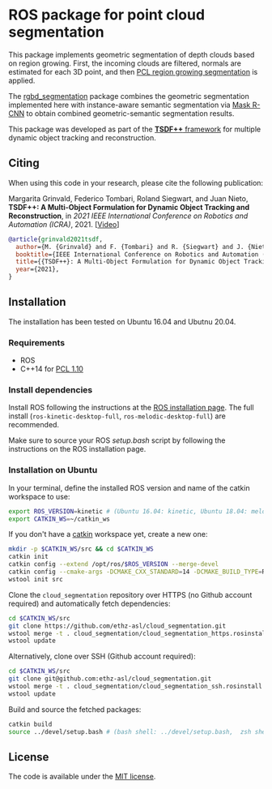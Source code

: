 # ROS package for point cloud segmentation
 
This package implements geometric segmentation of depth clouds based on region growing. First, the incoming clouds are filtered, normals are estimated for each 3D point, and then [PCL region growing segmentation](https://pcl.readthedocs.io/projects/tutorials/en/latest/region_growing_segmentation.html) is applied. 

The [rgbd_segmentation](https://github.com/ethz-asl/rgbd_segmentation) package combines the geometric segmentation implemented here with instance-aware semantic segmentation via [Mask R-CNN](https://github.com/ethz-asl/mask_rcnn_ros) to obtain combined geometric-semantic segmentation results.
 
This package was developed as part of the [**TSDF++** framework](https://github.com/ethz-asl/tsdf-plusplus) for multiple dynamic object tracking and reconstruction. 

## Citing 

When using this code in your research, please cite the following publication:

Margarita Grinvald, Federico Tombari, Roland Siegwart, and Juan Nieto, **TSDF++: A Multi-Object Formulation for Dynamic Object Tracking and Reconstruction**, in _2021 IEEE International Conference on Robotics and Automation (ICRA)_, 2021. [[Video](https://youtu.be/dSJmoeVasI0)]

```bibtex
@article{grinvald2021tsdf,
  author={M. {Grinvald} and F. {Tombari} and R. {Siegwart} and J. {Nieto}},
  booktitle={IEEE International Conference on Robotics and Automation (ICRA)},
  title={{TSDF++}: A Multi-Object Formulation for Dynamic Object Tracking and Reconstruction},
  year={2021},
}
```


## Installation

The installation has been tested on Ubuntu 16.04 and Ubutnu 20.04.

### Requirements
- ROS 
- C++14 for [PCL 1.10](https://github.com/PointCloudLibrary/pcl)

### Install dependencies
Install ROS following the instructions at the [ROS installation page](http://wiki.ros.org/ROS/Installation). The full install (`ros-kinetic-desktop-full`, `ros-melodic-desktop-full`) are recommended. 

Make sure to source your ROS _setup.bash_ script by following the instructions on the ROS installation page.

### Installation on Ubuntu
In your terminal, define the installed ROS version and name of the catkin workspace to use:
```bash
export ROS_VERSION=kinetic # (Ubuntu 16.04: kinetic, Ubuntu 18.04: melodic)
export CATKIN_WS=~/catkin_ws
```

If you don't have a [catkin](http://wiki.ros.org/catkin) workspace yet, create a new one:
```bash
mkdir -p $CATKIN_WS/src && cd $CATKIN_WS
catkin init
catkin config --extend /opt/ros/$ROS_VERSION --merge-devel 
catkin config --cmake-args -DCMAKE_CXX_STANDARD=14 -DCMAKE_BUILD_TYPE=Release
wstool init src
```

Clone the `cloud_segmentation` repository over HTTPS (no Github account required) and automatically fetch dependencies:
```bash
cd $CATKIN_WS/src
git clone https://github.com/ethz-asl/cloud_segmentation.git
wstool merge -t . cloud_segmentation/cloud_segmentation_https.rosinstall
wstool update
```

Alternatively, clone over SSH (Github account required):
```bash
cd $CATKIN_WS/src
git clone git@github.com:ethz-asl/cloud_segmentation.git
wstool merge -t . cloud_segmentation/cloud_segmentation_ssh.rosinstall
wstool update
```

Build and source the fetched packages:
```bash
catkin build
source ../devel/setup.bash # (bash shell: ../devel/setup.bash,  zsh shell: ../devel/setup.zsh)
```

## License
The code is available under the [MIT license](https://github.com/ethz-asl/cloud_segmentation/blob/master/LICENSE).
